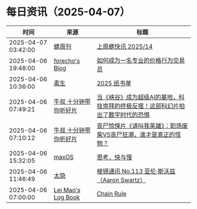 ﻿# 每日资讯（2025-04-07）

|时间|来源|标题|
|---|---|---|
|2025-04-07 03:42:00|[蠎周刊](https://weekly.pychina.org/feeds/all.atom.xml)|[上周蠎快讯 2025/14](https://weekly.pychina.org/pyrecap/pyrw-2514.html)|
|2025-04-06 19:48:00|[forecho's Blog](http://blog.forecho.com/atom.xml)|[如何成为一名专业的价格行为交易员](https://blog.forecho.com/becoming-a-professional-price-action-trader.html)|
|2025-04-06 10:36:00|[素生](http://z.arlmy.me/atom.xml)|[2025 纸书单](http://z.arlmy.me/posts/YearlyBooks/BookList_2025/)|
|2025-04-06 07:49:21|[牛叔 十分钟带你听好片](https://getpodcast.xyz/data/ximalaya/11534451.xml)|[当《峡谷》成为超级AI的基地，科技崇拜的终极反噬！这部科幻片拍出了数字时代的恐惧](https://www.ximalaya.com/sound/832465667)|
|2025-04-06 07:10:12|[牛叔 十分钟带你听好片](https://getpodcast.xyz/data/ximalaya/11534451.xml)|[丧尸惊悚片《请叫我英雄》：职场废柴VS丧尸狂潮，谁才是真正的怪物？](https://www.ximalaya.com/sound/832451441)|
|2025-04-06 15:32:05|[maxOS](https://maxoxo.me/rss/)|[思考，快与慢](https://maxoxo.me/thinking-fast-and-slow/)|
|2025-04-06 11:46:49|[太隐](https://wangyurui.com/feed.xml)|[棱镜通讯 No.113 亚伦·斯沃兹（Aaron Swartz）](https://wangyurui.com/posts/leng-jing-tong-xun-no-113-ya-lun-si-wo-zi-aaron-e760e0ca)|
|2025-04-06 07:00:00|[Lei Mao's Log Book](https://leimao.github.io/atom.xml)|[Chain Rule](https://leimao.github.io/blog/Chain-Rule/)|
